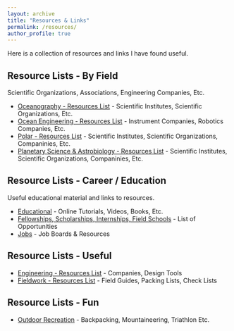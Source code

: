 ```yaml
---
layout: archive
title: "Resources & Links"
permalink: /resources/
author_profile: true
---
```


Here is a collection of resources and links I have found useful.

## Resource Lists - By Field
Scientific Organizations, Associations, Engineering Companies, Etc.

* [Oceanography - Resources List](https://andrewdmullen.github.io/resources_oceanography/) - Scientific Institutes, Scientific Organizations, Etc.
* [Ocean Engineering - Resources List](https://andrewdmullen.github.io/resources_oceanengineering/) - Instrument Companies, Robotics Companies, Etc.
* [Polar - Resources List](https://andrewdmullen.github.io/resources_polar/) - Scientific Institutes, Scientific Organizations, Companinies, Etc.
* [Planetary Science & Astrobiology - Resources List](https://andrewdmullen.github.io/resources_planetary/) - Scientific Institutes, Scientific Organizations, Companinies, Etc.

## Resource Lists - Career / Education 
Useful educational material and links to resources.

* [Educational](https://andrewdmullen.github.io/resources_educational/) - Online Tutorials, Videos, Books, Etc.
* [Fellowships, Scholarships, Internships, Field Schools](https://andrewdmullen.github.io/resources_fellowships) - List of Opportunities
* [Jobs](https://andrewdmullen.github.io/resources_jobs) - Job Boards & Resources

## Resource Lists - Useful
* [Engineering - Resources List](https://andrewdmullen.github.io/resources_engineering/) - Companies, Design Tools
* [Fieldwork - Resources List](https://andrewdmullen.github.io/resources_fieldwork/) - Field Guides, Packing Lists, Check Lists

## Resource Lists - Fun
* [Outdoor Recreation](https://andrewdmullen.github.io/resources_outdoor/) - Backpacking, Mountaineering, Triathlon Etc.

<!---
To Add 

### Polar Field Skills
* Ropes & Rigging
	* US Armed Forces Guide to Rigging (TM 3-34.86): [Rigging Techniques, Procedures, and Applications](https://armypubs.army.mil/epubs/DR_pubs/DR_a/pdf/web/tm3_34x86.pdf)
	* Lines & Straps: dynamic line, static line, cam strap, ratchet strap
	* Knots: Figure 8, Bowline, Alpine Butterfly, Prusik, Truckers Hitch, Double Fisherman Knot, Clove Hitch
	* Rigging: 4 to 1 pulley system, 3 to 1 Z-pulley, ice anchor, deadman snow anchor
* Engines
	* [USAP Field Guide](https://www.usap.gov/USAPgov/travelAndDeployment/documents/USAP-Continental-Field-Manual.pdf): Snowmobiles, Generators, and Renewable Energy Power Systems - page 56-63
	* Types: 4 stroke (intake, compression, power, and exhaust), 2 stroke (intake/compression, power/exhaust)
	* Fuels: avgas, mogas, premix, diesel 
	* Controls: throttle, choke, priming
	* Components: carburetor, piston, injector, spark plug, crankshaft, belt
* Communications
* Navigation
* First Aid
* Weather

* Companies & Vendors - General Outdoors
	* Ropes & Rigging: Petzl, Kong, Blue Water, New England Ropes
	* Generators: [Honda](https://powerequipment.honda.com/)
	* Communication: [Garmin](https://www.garmin.com/) (satellite messangers), [Iridium](https://www.iridium.com/) (satellite phones), Motorola (two way radios)

[University of Utah Books](https://www.awls.online/library)

Vendors 
	- IMU: KVH, Honeywell
	- Sea Sciences (Acrobat)
	- Measurement Computing (DAQ)
	- Custom Battery Pack: SubCTech
	- Burn wire, syntactic foam, ropes
	- Alternative sources for connectors
	- Cases: pelican, skb

To Add - Misc 
	- Misc: small motors book
	- General: brief history of time, guns germs steel, short history of nearly everything 
	- Antarctica: polar history book, etc. 

	
To Add - Personal Packing Lists
- Personal Backpacking

Outdoors
Backpacking
Gillespie Circuit NZ, 2019 (36 mi, 3 days)
John Muir Trail, Vermillion Valley Resort to Whitney Portal, Sierras, 2012 (~130 mi, ~10 days,)
Denali State Park, 2010 (~18 mi ?,  3 days)
Kepler Track NZ, 2009 (37 mi, 3 days)

Engineering & Management Approach
Systems
Iteration: goal, plan, execution, feedback
Risk Management & Planning: identify hazard, mitigate, trouble shoot, contingency
Engineering Development Cycle
Design: 
Project Definition: objective, requirements, challenges, solution trade space
Engineer: 
design calculations, bill of materials, schematics / diagrams
Build 
Test
Approach
Meeting: open (review, issue gather, prioritize), tasks (review, options selection - box, assignment - do)
Communications: open and free communications
--->